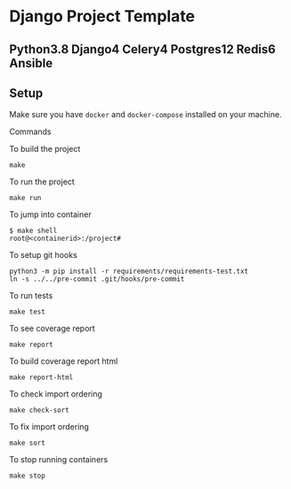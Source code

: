 # Django Project Template

## Python3.8 Django4 Celery4 Postgres12 Redis6 Ansible

## Setup

Make sure you have `docker` and `docker-compose` installed on your machine.

Commands

To build the project

    make

To run the project

    make run

To jump into container

    $ make shell
    root@<containerid>:/project#

To setup git hooks

    python3 -m pip install -r requirements/requirements-test.txt
    ln -s ../../pre-commit .git/hooks/pre-commit

To run tests

    make test

To see coverage report

    make report
    
To build coverage report html

    make report-html

To check import ordering

    make check-sort
    
To fix import ordering

    make sort

To stop running containers

    make stop
